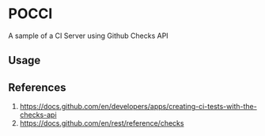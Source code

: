 # POCCI

A sample of a CI Server using Github Checks API

## Usage



## References

1. https://docs.github.com/en/developers/apps/creating-ci-tests-with-the-checks-api
1. https://docs.github.com/en/rest/reference/checks
